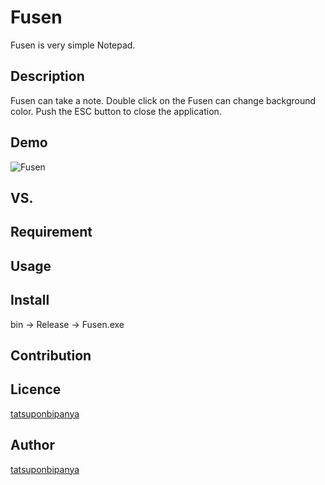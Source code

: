# Fusen
Fusen is very simple Notepad.

## Description
Fusen can take a note.
Double click on the Fusen can change background color.
Push the ESC button to close the application.

## Demo
<img src="https://github.com/tatsuponbipanya/Fusen/blob/master/ergrerggg.png" alt="Fusen" title="サンプル">

## VS. 

## Requirement

## Usage

## Install
bin → Release → Fusen.exe
## Contribution

## Licence

[tatsuponbipanya](https://github.com/tatsuponbipanya)

## Author

[tatsuponbipanya](https://github.com/tatsuponbipanya)
